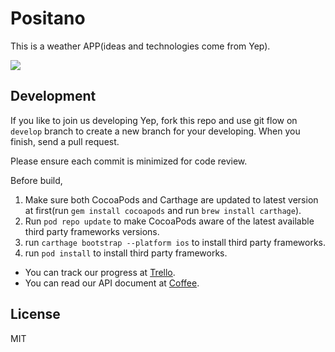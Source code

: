 # Positano
This is a weather APP(ideas and technologies come from Yep).

![](https://raw.githubusercontent.com/LinDing/Coffee/master/positano.jpeg)

## Development

If you like to join us developing Yep, fork this repo and use git flow on `develop` branch to create a new branch for your developing. When you finish, send a pull request.

Please ensure each commit is minimized for code review.

Before build,

1. Make sure both CocoaPods and Carthage are updated to latest version at first(run `gem install cocoapods` and run `brew install carthage`).
2. Run `pod repo update` to make CocoaPods aware of the latest available third party frameworks versions.
3. run `carthage bootstrap --platform ios` to install third party frameworks.
4. run `pod install` to install third party frameworks.

* You can track our progress at [Trello](https://trello.com/b/kp3Z0kr0/positano).
* You can read our API document at [Coffee](https://raw.githubusercontent.com/LinDing/Coffee/master/positano.markdown).

## License

MIT